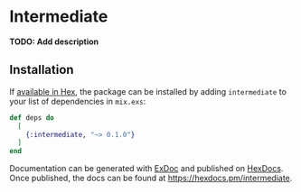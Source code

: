 # Intermediate

**TODO: Add description**

## Installation

If [available in Hex](https://hex.pm/docs/publish), the package can be installed
by adding `intermediate` to your list of dependencies in `mix.exs`:

```elixir
def deps do
  [
    {:intermediate, "~> 0.1.0"}
  ]
end
```

Documentation can be generated with [ExDoc](https://github.com/elixir-lang/ex_doc)
and published on [HexDocs](https://hexdocs.pm). Once published, the docs can
be found at <https://hexdocs.pm/intermediate>.

